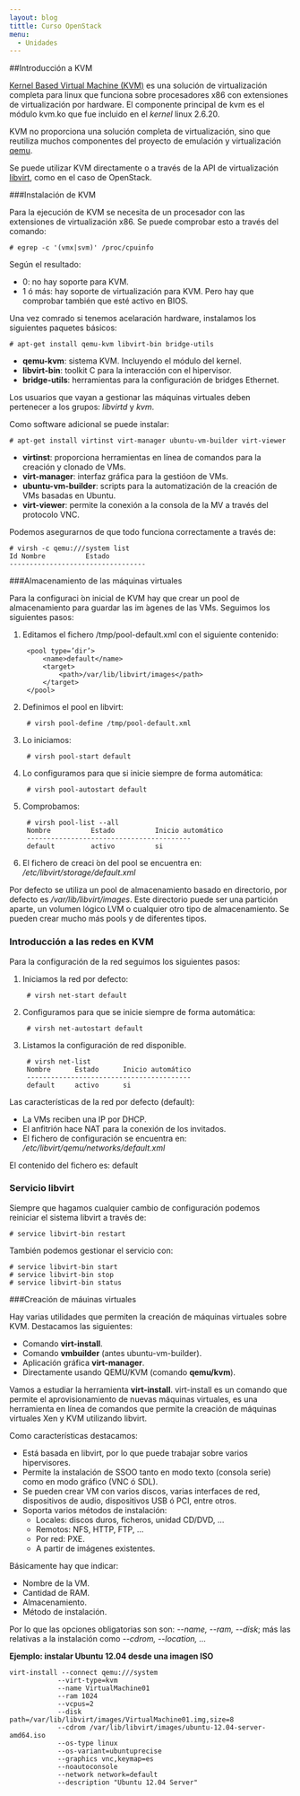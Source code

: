 ```yaml
---
layout: blog
tittle: Curso OpenStack
menu:
  - Unidades
---
```


##Introducción a KVM

<a href="http://www.linux-kvm.org/page/Main_Page">Kernel Based Virtual Machine
(KVM)</a> es una solución de virtualización completa para linux que funciona
sobre procesadores x86 con extensiones de virtualización por hardware. El
componente principal de kvm es el módulo kvm.ko que fue incluido en el *kernel*
linux 2.6.20.

KVM no proporciona una solución completa de virtualización, sino que reutiliza
muchos componentes del proyecto de emulación y virtualización <a
href="http://wiki.qemu.org/Main_Page">qemu</a>.

Se puede utilizar KVM directamente o a través de la API de virtualización <a
href="http://libvirt.org/">libvirt</a>, como en el caso de OpenStack.

###Instalación de KVM

Para la ejecución de KVM se necesita de un procesador con las extensiones de virtualización x86. Se puede comprobar esto a través del comando:

	# egrep -c '(vmx|svm)' /proc/cpuinfo
    
Según el resultado:
* 0: no hay soporte para KVM.
* 1 ó más: hay soporte de virtualización para KVM. Pero hay que comprobar también que esté activo en BIOS.

Una vez comrado si tenemos acelaración hardware, instalamos los siguientes paquetes básicos:
    
	# apt-get install qemu-kvm libvirt-bin bridge-utils
    
  * **qemu-kvm**: sistema KVM. Incluyendo el módulo del kernel.
  * **libvirt-bin**: toolkit C para la interacción con el hipervisor.
  * **bridge-utils**: herramientas para la configuración de bridges Ethernet.

Los usuarios que vayan a gestionar las máquinas virtuales deben pertenecer a los grupos: *libvirtd* y *kvm*.

Como software adicional se puede instalar:

	# apt-get install virtinst virt-manager ubuntu-vm-builder virt-viewer
    
  * **virtinst**: proporciona herramientas en línea de comandos para la creación y clonado de VMs.
  * **virt-manager**: interfaz gráfica para la gestióon de VMs.
  * **ubuntu-vm-builder**: scripts para la automatización de la creación de VMs basadas en Ubuntu.
  * **virt-viewer**: permite la conexión a la consola de la MV a través del protocolo VNC.

Podemos asegurarnos de que todo funciona correctamente a través de:

	# virsh -c qemu:///system list
	Id Nombre          Estado
	----------------------------------

###Almacenamiento de las máquinas virtuales

Para la configuraci ́on inicial de KVM hay que crear un pool de almacenamiento para guardar las im ́agenes de las VMs. Seguimos los siguientes pasos:

1. Editamos el fichero /tmp/pool-default.xml con el siguiente contenido:

		<pool type=’dir’>
			<name>default</name>
			<target>
				<path>/var/lib/libvirt/images</path>
			</target>
		</pool>

2. Definimos el pool en libvirt:

		# virsh pool-define /tmp/pool-default.xml

3. Lo iniciamos:

		# virsh pool-start default

4. Lo configuramos para que si inicie siempre de forma automática:

		# virsh pool-autostart default

5. Comprobamos:

		# virsh pool-list --all
		Nombre 			Estado 			Inicio automático
		-----------------------------------------
		default 		activo 			si

6. El fichero de creaci ́on del pool se encuentra en: */etc/libvirt/storage/default.xml*

Por defecto se utiliza un pool de almacenamiento basado en directorio, por defecto es */var/lib/libvirt/images*. Este directorio puede ser una partición aparte, un volumen lógico
LVM o cualquier otro tipo de almacenamiento. Se pueden crear mucho más pools y de diferentes tipos.

### Introducción a las redes en KVM

Para la configuración de la red seguimos los siguientes pasos:

1. Iniciamos la red por defecto:

		# virsh net-start default

2. Configuramos para que se inicie siempre de forma automática:

		# virsh net-autostart default

3. Listamos la configuración de red disponible.

		# virsh net-list
		Nombre 		Estado 		Inicio automático
		-----------------------------------------
		default 	activo 		si

Las características de la red por defecto (default):

* La VMs reciben una IP por DHCP.
* El anfitrión hace NAT para la conexión de los invitados.
* El fichero de configuración se encuentra en: */etc/libvirt/qemu/networks/default.xml*

El contenido del fichero es:
	<network>
		<name>default</name>
		<bridge name="virbr0" />
		<forward/>
		<ip address="192.168.122.1" netmask="255.255.255.0">
			<dhcp>
				<range start="192.168.122.2" end="192.168.122.254" />
			</dhcp>
		</ip>
	</network>

### Servicio libvirt

Siempre que hagamos cualquier cambio de configuración podemos reiniciar el sistema libvirt a través de:

	# service libvirt-bin restart

También podemos gestionar el servicio con:

	# service libvirt-bin start
	# service libvirt-bin stop
	# service libvirt-bin status

###Creación de máuinas virtuales

Hay varias utilidades que permiten la creación de máquinas virtuales sobre KVM. Destacamos las siguientes:
* Comando **virt-install**.
* Comando **vmbuilder** (antes ubuntu-vm-builder).
* Aplicación gráfica **virt-manager**.
* Directamente usando QEMU/KVM (comando **qemu/kvm**).

Vamos a estudiar la herramienta **virt-install**. virt-install es un comando que permite el aprovisionamiento de nuevas máquinas virtuales, es una herramienta en línea de comandos que permite la creación de máquinas virtuales Xen y KVM utilizando libvirt.

Como características destacamos:
* Está  basada en libvirt, por lo que puede trabajar sobre varios hipervisores.
* Permite la instalación de SSOO tanto en modo texto (consola serie) como en modo gráfico (VNC ó SDL).
* Se pueden crear VM con varios discos, varias interfaces de red, dispositivos de audio, dispositivos USB ó PCI, entre otros.
* Soporta varios métodos de instalación:
	* Locales: discos duros, ficheros, unidad CD/DVD, ...
	* Remotos: NFS, HTTP, FTP, ...
	* Por red: PXE.
	* A partir de imágenes existentes.

Básicamente hay que indicar:
* Nombre de la VM.
* Cantidad de RAM.
* Almacenamiento.
* Método de instalación.

Por lo que las opciones obligatorias son son: *--name, --ram, --disk*; más las relativas a la instalación como *--cdrom, --location, ...*

**Ejemplo: instalar Ubuntu 12.04 desde una imagen ISO**

	virt-install --connect qemu:///system
				--virt-type=kvm
				--name VirtualMachine01
				--ram 1024
				--vcpus=2
				--disk path=/var/lib/libvirt/images/VirtualMachine01.img,size=8
				--cdrom /var/lib/libvirt/images/ubuntu-12.04-server-amd64.iso
				--os-type linux
				--os-variant=ubuntuprecise
				--graphics vnc,keymap=es
				--noautoconsole
				--network network=default
				--description "Ubuntu 12.04 Server"

				